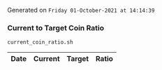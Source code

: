 Generated on `Friday 01-October-2021 at 14:14:39`

### Current to Target Coin Ratio
`current_coin_ratio.sh`

Date|Current|Target|Ratio
---|---|---|---
